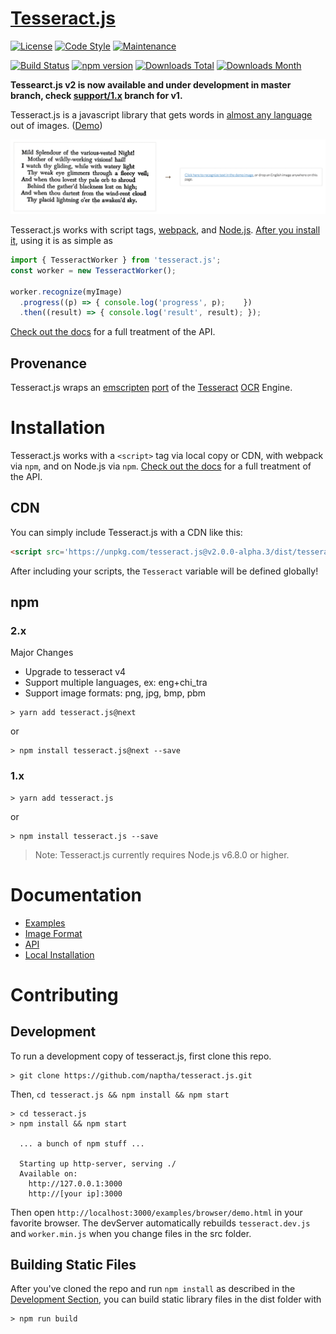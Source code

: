 # [Tesseract.js](http://tesseract.projectnaptha.com/)

[![License](https://img.shields.io/badge/License-Apache%202.0-blue.svg)](https://opensource.org/licenses/Apache-2.0)
[![Code Style](https://badgen.net/badge/code%20style/airbnb/ff5a5f?icon=airbnb)](https://github.com/airbnb/javascript)
[![Maintenance](https://img.shields.io/badge/Maintained%3F-yes-green.svg)](https://github.com/naptha/tesseract.js/graphs/commit-activity)

[![Build Status](https://travis-ci.org/naptha/tesseract.js.svg?branch=master)](https://travis-ci.org/naptha/tesseract.js)
[![npm version](https://badge.fury.io/js/tesseract.js.svg)](https://badge.fury.io/js/tesseract.js)
[![Downloads Total](https://img.shields.io/npm/dt/tesseract.js.svg)](https://www.npmjs.com/package/tesseract.js)
[![Downloads Month](https://img.shields.io/npm/dm/tesseract.js.svg)](https://www.npmjs.com/package/tesseract.js)

**Tessearct.js v2 is now available and under development in master branch, check [support/1.x](https://github.com/naptha/tesseract.js/tree/support/1.x) branch for v1.**

Tesseract.js is a javascript library that gets words in [almost any language](./docs/tesseract_lang_list.md) out of images. ([Demo](http://tesseract.projectnaptha.com/))

[![fancy demo gif](./docs/demo.gif)](http://tesseract.projectnaptha.com)

Tesseract.js works with script tags, [webpack](https://webpack.js.org/), and [Node.js](https://nodejs.org/en/). [After you install it](#installation), using it is as simple as

```javascript
import { TesseractWorker } from 'tesseract.js';
const worker = new TesseractWorker();

worker.recognize(myImage)
  .progress((p) => { console.log('progress', p);    })
  .then((result) => { console.log('result', result); });
```

[Check out the docs](#docs) for a full treatment of the API.

## Provenance
Tesseract.js wraps an [emscripten](https://github.com/kripken/emscripten) [port](https://github.com/naptha/tesseract.js-core) of the [Tesseract](https://github.com/tesseract-ocr/tesseract) [OCR](https://en.wikipedia.org/wiki/Optical_character_recognition) Engine.


# Installation
Tesseract.js works with a `<script>` tag via local copy or CDN, with webpack via `npm`, and on Node.js via `npm`. [Check out the docs](#docs) for a full treatment of the API.

## CDN 

You can simply include Tesseract.js with a CDN like this:
```html
<script src='https://unpkg.com/tesseract.js@v2.0.0-alpha.3/dist/tesseract.min.js'></script>
```

After including your scripts, the `Tesseract` variable will be defined globally!

## npm

### 2.x

Major Changes

- Upgrade to tesseract v4
- Support multiple languages, ex: eng+chi_tra
- Support image formats: png, jpg, bmp, pbm

```shell
> yarn add tesseract.js@next
```
or
```
> npm install tesseract.js@next --save
```

### 1.x

```shell
> yarn add tesseract.js
```
or
```
> npm install tesseract.js --save
```

> Note: Tesseract.js currently requires Node.js v6.8.0 or higher.

# Documentation

* [Examples](./docs/examples.md)
* [Image Format](./docs/image-format.md)
* [API](./docs/api.md)
* [Local Installation](./docs/local-installation.md)

# Contributing

## Development
To run a development copy of tesseract.js, first clone this repo.
```shell
> git clone https://github.com/naptha/tesseract.js.git
```

Then, `cd tesseract.js && npm install && npm start`
```shell
> cd tesseract.js
> npm install && npm start

  ... a bunch of npm stuff ...

  Starting up http-server, serving ./
  Available on:
    http://127.0.0.1:3000
    http://[your ip]:3000

```

Then open `http://localhost:3000/examples/browser/demo.html` in your favorite browser. The devServer automatically rebuilds `tesseract.dev.js` and `worker.min.js` when you change files in the src folder.

## Building Static Files
After you've cloned the repo and run `npm install` as described in the [Development Section](#development), you can build static library files in the dist folder with

```shell
> npm run build
```

